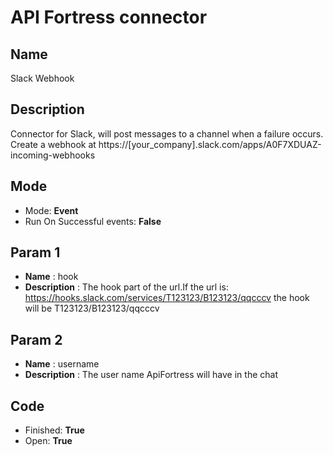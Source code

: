 # API Fortress connector

## Name
Slack Webhook

## Description
Connector for Slack, will post messages to a channel when a failure occurs. Create a webhook at https://[your_company].slack.com/apps/A0F7XDUAZ-incoming-webhooks

## Mode
* Mode: **Event**
* Run On Successful events: **False**

## Param 1
* **Name** : hook
* **Description** : The hook part of the url.If the url is:<br/>https://hooks.slack.com/services/T123123/B123123/qqcccv the hook will be T123123/B123123/qqcccv

## Param 2
* **Name** : username
* **Description** : The user name ApiFortress will have in the chat

## Code
* Finished: **True**
* Open: **True**

